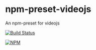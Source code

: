 # npm-preset-videojs
An npm-preset for videojs

[![Build Status][travis-icon]][travis-link]

[![NPM][npm-icon]][npm-link]

[travis-icon]: https://travis-ci.org/BrandonOCasey/npm-preset-videojs.svg?branch=master
[travis-link]: https://travis-ci.org/BrandonOCasey/npm-preset-videojs

[npm-icon]: https://nodei.co/npm/npm-preset-videojs.png?downloads=true&downloadRank=true
[npm-link]: https://nodei.co/npm/npm-preset-videojs/
